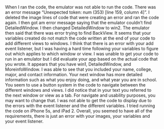 When I ran the code, the emulator was not able to run the code. There was an error message “Unexpected token: num (353) [line 159, column 4]”. I deleted the image lines of code that were creating an error and ran the code again. I then got am error message saying that the emulator couldn’t find DetailedWindow. I then changed DetailedWindow to win2. The emulator then said that there was error trying to find BackView. It seems that your variables created do not match the code written at the end of your code to add different views to windows. I think that there is an error with your add event listener, but I was having a hard time following your variables to figure out which applies to which window or view. 
I was unable to get your code to run in an emulator but I did evaluate your app based on the actual code that you wrote. It appears that you have win1, DetailedWindow, and MoreinfoWindow. I was able to see that you included your name, college, major, and contact information. Your next window has more detailed information such as what you enjoy doing, and what year you are in school. 
You seem to use a button system in the code to navigate between the different windows and views. I did notice that in your text you referred to the next window or view as a tab. For navigate and usability purposes, you may want to change that. 
 I was not able to get the code to display due to the errors with the event listener and the different variables. I tried running the code on iPhone 5s, and iPad 2. 
Overall, you seemed to have all of the requirements, there is just an error with your images, your variables and your event listener. 

